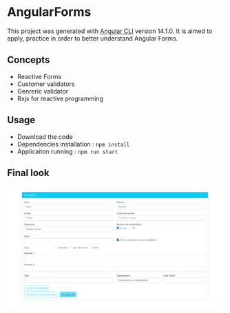 # AngularForms

This project was generated with [Angular CLI](https://github.com/angular/angular-cli) version 14.1.0.
It is aimed to apply, practice in order to better understand Angular Forms.

## Concepts
- Reactive Forms
- Customer validators
- Genreric validator
- Rxjs for reactive programming

## Usage

- Download the code
- Dependencies installation : `npm install`
- Applicaiton running : `npm run start`

## Final look

<img valign="bottom" src="./src/assets/img/final_look.png">

